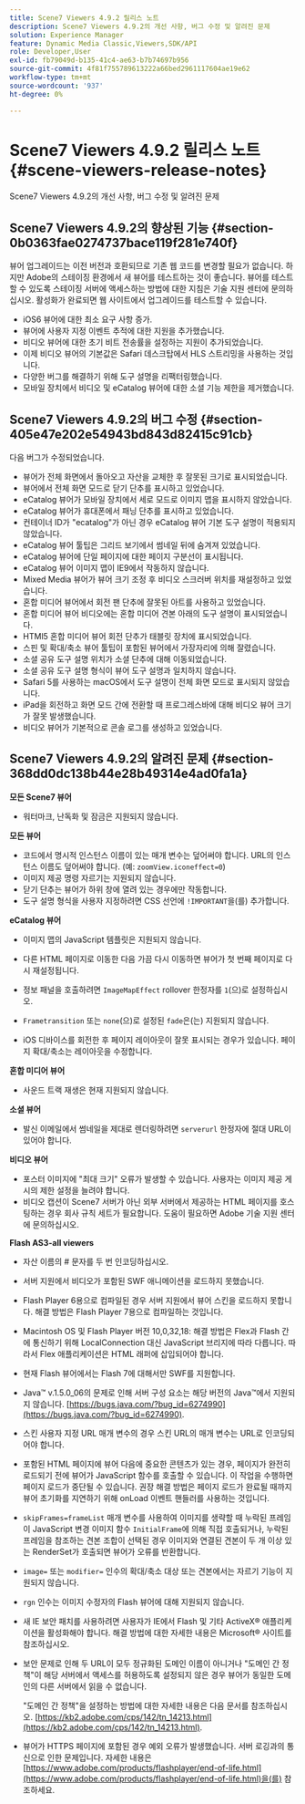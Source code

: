 ```yaml
---
title: Scene7 Viewers 4.9.2 릴리스 노트
description: Scene7 Viewers 4.9.2의 개선 사항, 버그 수정 및 알려진 문제
solution: Experience Manager
feature: Dynamic Media Classic,Viewers,SDK/API
role: Developer,User
exl-id: fb79049d-b135-41c4-ae63-b7b74697b956
source-git-commit: 4f81f755789613222a66bed2961117604ae19e62
workflow-type: tm+mt
source-wordcount: '937'
ht-degree: 0%

---
```


# Scene7 Viewers 4.9.2 릴리스 노트{#scene-viewers-release-notes}

Scene7 Viewers 4.9.2의 개선 사항, 버그 수정 및 알려진 문제

## Scene7 Viewers 4.9.2의 향상된 기능 {#section-0b0363fae0274737bace119f281e740f}

뷰어 업그레이드는 이전 버전과 호환되므로 기존 웹 코드를 변경할 필요가 없습니다. 하지만 Adobe의 스테이징 환경에서 새 뷰어를 테스트하는 것이 좋습니다. 뷰어를 테스트할 수 있도록 스테이징 서버에 액세스하는 방법에 대한 지침은 기술 지원 센터에 문의하십시오. 활성화가 완료되면 웹 사이트에서 업그레이드를 테스트할 수 있습니다.

* iOS6 뷰어에 대한 최소 요구 사항 증가.
* 뷰어에 사용자 지정 이벤트 추적에 대한 지원을 추가했습니다.
* 비디오 뷰어에 대한 초기 비트 전송률을 설정하는 지원이 추가되었습니다.
* 이제 비디오 뷰어의 기본값은 Safari 데스크탑에서 HLS 스트리밍을 사용하는 것입니다.
* 다양한 버그를 해결하기 위해 도구 설명을 리팩터링했습니다.
* 모바일 장치에서 비디오 및 eCatalog 뷰어에 대한 소셜 기능 제한을 제거했습니다.

## Scene7 Viewers 4.9.2의 버그 수정 {#section-405e47e202e54943bd843d82415c91cb}

다음 버그가 수정되었습니다.

* 뷰어가 전체 화면에서 돌아오고 자산을 교체한 후 잘못된 크기로 표시되었습니다.
* 뷰어에서 전체 화면 모드로 닫기 단추를 표시하고 있었습니다.
* eCatalog 뷰어가 모바일 장치에서 세로 모드로 이미지 맵을 표시하지 않았습니다.
* eCatalog 뷰어가 휴대폰에서 패닝 단추를 표시하고 있었습니다.
* 컨테이너 ID가 &quot;ecatalog&quot;가 아닌 경우 eCatalog 뷰어 기본 도구 설명이 적용되지 않았습니다.
* eCatalog 뷰어 툴팁은 그리드 보기에서 썸네일 뒤에 숨겨져 있었습니다.
* eCatalog 뷰어에 단일 페이지에 대한 페이지 구분선이 표시됩니다.
* eCatalog 뷰어 이미지 맵이 IE9에서 작동하지 않습니다.
* Mixed Media 뷰어가 뷰어 크기 조정 후 비디오 스크러버 위치를 재설정하고 있었습니다.
* 혼합 미디어 뷰어에서 회전 팬 단추에 잘못된 아트를 사용하고 있었습니다.
* 혼합 미디어 뷰어 비디오에는 혼합 미디어 견본 아래의 도구 설명이 표시되었습니다.
* HTMl5 혼합 미디어 뷰어 회전 단추가 태블릿 장치에 표시되었습니다.
* 스핀 및 확대/축소 뷰어 툴팁이 포함된 뷰어에서 가장자리에 의해 잘렸습니다.
* 소셜 공유 도구 설명 위치가 소셜 단추에 대해 이동되었습니다.
* 소셜 공유 도구 설명 형식이 뷰어 도구 설명과 일치하지 않습니다.
* Safari 5를 사용하는 macOS에서 도구 설명이 전체 화면 모드로 표시되지 않았습니다.
* iPad을 회전하고 화면 모드 간에 전환할 때 프로그레스바에 대해 비디오 뷰어 크기가 잘못 발생했습니다.
* 비디오 뷰어가 기본적으로 콘솔 로그를 생성하고 있었습니다.

## Scene7 Viewers 4.9.2의 알려진 문제 {#section-368dd0dc138b44e28b49314e4ad0fa1a}

**모든 Scene7 뷰어**

* 워터마크, 난독화 및 잠금은 지원되지 않습니다.

**모든 뷰어**

* 코드에서 명시적 인스턴스 이름이 있는 매개 변수는 덮어써야 합니다. URL의 인스턴스 이름도 덮어써야 합니다. (예: `zoomView.iconeffect=0`)
* 이미지 제공 명령 자르기는 지원되지 않습니다.
* 닫기 단추는 뷰어가 하위 창에 열려 있는 경우에만 작동합니다.
* 도구 설명 형식을 사용자 지정하려면 CSS 선언에 `!IMPORTANT`을(를) 추가합니다.

**eCatalog 뷰어**

* 이미지 맵의 JavaScript 템플릿은 지원되지 않습니다.
* 다른 HTML 페이지로 이동한 다음 가끔 다시 이동하면 뷰어가 첫 번째 페이지로 다시 재설정됩니다.
* 정보 패널을 호출하려면 `ImageMapEffect` rollover 한정자를 `1`(으)로 설정하십시오.

* `Frametransition` 또는 `none`(으)로 설정된 `fade`은(는) 지원되지 않습니다.

* iOS 디바이스를 회전한 후 페이지 레이아웃이 잘못 표시되는 경우가 있습니다. 페이지 확대/축소는 레이아웃을 수정합니다.

**혼합 미디어 뷰어**

* 사운드 트랙 재생은 현재 지원되지 않습니다.

**소셜 뷰어**

* 발신 이메일에서 썸네일을 제대로 렌더링하려면 `serverurl` 한정자에 절대 URL이 있어야 합니다.

**비디오 뷰어**

* 포스터 이미지에 &quot;최대 크기&quot; 오류가 발생할 수 있습니다. 사용자는 이미지 제공 게시의 제한 설정을 늘려야 합니다.
* 비디오 캡션이 Scene7 서버가 아닌 외부 서버에서 제공하는 HTML 페이지를 호스팅하는 경우 회사 규칙 세트가 필요합니다. 도움이 필요하면 Adobe 기술 지원 센터에 문의하십시오.

**Flash AS3-all viewers**

* 자산 이름의 # 문자를 두 번 인코딩하십시오.
* 서버 지원에서 비디오가 포함된 SWF 애니메이션을 로드하지 못했습니다.
* Flash Player 6용으로 컴파일된 경우 서버 지원에서 뷰어 스킨을 로드하지 못합니다. 해결 방법은 Flash Player 7용으로 컴파일하는 것입니다.
* Macintosh OS 및 Flash Player 버전 10,0,32,18: 해결 방법은 Flex과 Flash 간에 통신하기 위해 LocalConnection 대신 JavaScript 브리지에 따라 다릅니다. 따라서 Flex 애플리케이션은 HTML 래퍼에 삽입되어야 합니다.
* 현재 Flash 뷰어에서는 Flash 7에 대해서만 SWF를 지원합니다.
* Java™ v.1.5.0_06의 문제로 인해 서버 구성 요소는 해당 버전의 Java™에서 지원되지 않습니다. [https://bugs.java.com/?bug_id=6274990](https://bugs.java.com/?bug_id=6274990).
* 스킨 사용자 지정 URL 매개 변수의 경우 스킨 URL의 매개 변수는 URL로 인코딩되어야 합니다.
* 포함된 HTML 페이지에 뷰어 다음에 중요한 콘텐츠가 있는 경우, 페이지가 완전히 로드되기 전에 뷰어가 JavaScript 함수를 호출할 수 있습니다. 이 작업을 수행하면 페이지 로드가 중단될 수 있습니다. 권장 해결 방법은 페이지 로드가 완료될 때까지 뷰어 초기화를 지연하기 위해 onLoad 이벤트 핸들러를 사용하는 것입니다.
* `skipFrames=frameList` 매개 변수를 사용하여 이미지를 생략할 때 누락된 프레임이 JavaScript 변경 이미지 함수 `InitialFrame`에 의해 직접 호출되거나, 누락된 프레임을 참조하는 견본 조합이 선택된 경우 이미지와 연결된 견본이 두 개 이상 있는 RenderSet가 호출되면 뷰어가 오류를 반환합니다.

* `image=` 또는 `modifier=` 인수의 확대/축소 대상 또는 견본에서는 자르기 기능이 지원되지 않습니다.

* `rgn` 인수는 이미지 수정자의 Flash 뷰어에 대해 지원되지 않습니다.
* 새 IE 보안 패치를 사용하려면 사용자가 IE에서 Flash 및 기타 ActiveX® 애플리케이션을 활성화해야 합니다. 해결 방법에 대한 자세한 내용은 Microsoft® 사이트를 참조하십시오.
* 보안 문제로 인해 두 URL이 모두 정규화된 도메인 이름이 아니거나 &quot;도메인 간 정책&quot;이 해당 서버에서 액세스를 허용하도록 설정되지 않은 경우 뷰어가 동일한 도메인의 다른 서버에서 읽을 수 없습니다.


  &quot;도메인 간 정책&quot;을 설정하는 방법에 대한 자세한 내용은 다음 문서를 참조하십시오. [https://kb2.adobe.com/cps/142/tn_14213.html](https://kb2.adobe.com/cps/142/tn_14213.html).

* 뷰어가 HTTPS 페이지에 포함된 경우 예외 오류가 발생했습니다. 서버 로깅과의 통신으로 인한 문제입니다. 자세한 내용은 [https://www.adobe.com/products/flashplayer/end-of-life.html](https://www.adobe.com/products/flashplayer/end-of-life.html)을(를) 참조하세요.
